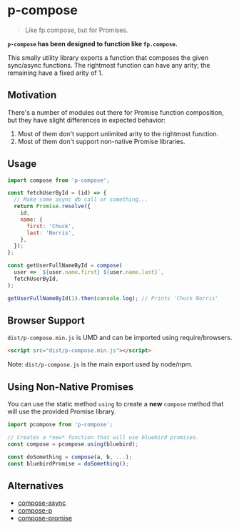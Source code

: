 # p-compose
> Like fp.compose, but for Promises.

**`p-compose` has been designed to function like `fp.compose`.**

This smally utility library exports a function that composes the given sync/async functions. The rightmost
function can have any arity; the remaining have a fixed arity of 1.


## Motivation
There's a number of modules out there for Promise function composition, but they have slight differences in
expected behavior:

1. Most of them don't support unlimited arity to the rightmost function.
1. Most of them don't support non-native Promise libraries.


## Usage
```js
import compose from 'p-compose';

const fetchUserById = (id) => {
  // Make some async db call or something...
  return Promise.resolve({
    id,
    name: {
      first: 'Chuck',
      last: 'Norris',
    },
  });
};

const getUserFullNameById = compose(
  user => `${user.name.first} ${user.name.last}`,
  fetchUserById,
);

getUserFullNameById(1).then(console.log); // Prints 'Chuck Norris'
```


## Browser Support
`dist/p-compose.min.js` is UMD and can be imported using require/browsers.

```html
<script src="dist/p-compose.min.js"></script>
```

Note: `dist/p-compose.js` is the main export used by node/npm.


## Using Non-Native Promises
You can use the static method `using` to create a **new** `compose` method
that will use the provided Promise library.

```js
import pcompose from 'p-compose';

// Creates a *new* function that will use bluebird promises.
const compose = pcompose.using(bluebird);

const doSomething = compose(a, b, ...);
const bluebirdPromise = doSomething();
```

## Alternatives
- [compose-async](https://www.npmjs.com/package/compose-async)
- [compose-p](https://www.npmjs.com/package/compose-p)
- [compose-promise](https://www.npmjs.com/package/compose-promise)
